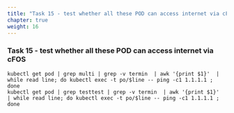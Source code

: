 ```yaml
---
title: "Task 15 - test whether all these POD can access internet via cFOS"
chapter: true
weight: 16
---
```


### Task 15 - test whether all these POD can access internet via cFOS

```
kubectl get pod | grep multi | grep -v termin  | awk '{print $1}'  | while read line; do kubectl exec -t po/$line -- ping -c1 1.1.1.1 ; done
kubectl get pod | grep testtest | grep -v termin  | awk '{print $1}'  | while read line; do kubectl exec -t po/$line -- ping -c1 1.1.1.1 ; done
```